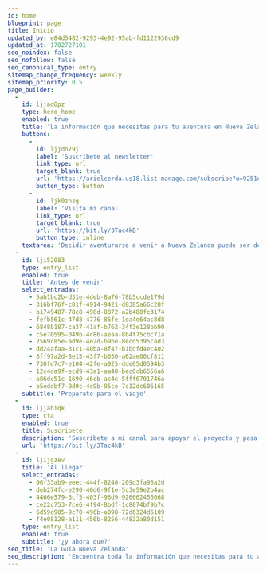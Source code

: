 ```yaml
---
id: home
blueprint: page
title: Inicio
updated_by: e84d5482-9293-4e92-95ab-fd1122936cd9
updated_at: 1702727101
seo_noindex: false
seo_nofollow: false
seo_canonical_type: entry
sitemap_change_frequency: weekly
sitemap_priority: 0.5
page_builder:
  -
    id: ljjad8pz
    type: hero_home
    enabled: true
    title: 'La información que necesitas para tu aventura en Nueva Zelanda'
    buttons:
      -
        id: ljjdo79j
        label: 'Suscríbete al newsletter'
        link_type: url
        target_blank: true
        url: 'https://arielcerda.us18.list-manage.com/subscribe?u=9251d9deccc6863333a4ee019&id=a0f39a7fed'
        button_type: button
      -
        id: ljk0zhzg
        label: 'Visita mi canal'
        link_type: url
        target_blank: true
        url: 'https://bit.ly/3Tac4kB'
        button_type: inline
    textarea: 'Decidir aventurarse a venir a Nueva Zelanda puede ser desafiante, por eso comparto contigo esta guía que reúne toda información que he acumulado durante 5 años en Nueva Zelanda, y del cual tu también puedes ser parte.'
  -
    id: lji52083
    type: entry_list
    enabled: true
    title: 'Antes de venir'
    select_entradas:
      - 5ab1bc2b-d31e-4deb-8a76-78b5ccde179d
      - 316bf76f-c01f-4914-9421-d8385a66c28f
      - b1749487-78c8-498d-8872-a2b488fc3174
      - fefb561c-47d8-4776-85fe-1ea4e64ac8d8
      - 6848b187-ca37-41af-b762-34f3e128bb90
      - c5e70595-049b-4c86-aeaa-8b4f75cbc71a
      - 2569c85e-ad9e-4e2d-b9be-8ecd5395cad3
      - dd24afaa-31c1-40ba-8f47-b1bdfd4ec402
      - 8ff97a2d-8e15-43f7-b030-a62ae00cf811
      - 730fd7c7-e104-42fe-a925-dde05d0594b3
      - 12c4da9f-ecd9-43a1-aa40-bec0cb6556a6
      - a86de51c-1690-46cb-ae4e-5fff6701746a
      - e5eddbf7-9d9c-4c9b-95ce-7c12dc606165
    subtitle: 'Preparate para el viaje'
  -
    id: ljjahiqk
    type: cta
    enabled: true
    title: Suscribete
    description: 'Suscríbete a mi canal para apoyar el proyecto y pasa a saludar.'
    url: 'https://bit.ly/3Tac4kB'
  -
    id: ljijgzev
    title: 'Al llegar'
    select_entradas:
      - 96f33ab9-eeec-444f-8240-209d3fa96a2d
      - deb274fc-e290-40d6-9f1e-5c3e59e2b4ac
      - 4466e579-6cf5-403f-96d9-926662456068
      - ce22c753-7ce6-4f94-8bdf-1c8074bf9b7c
      - 6d59d905-9c70-496b-a098-72d6324d6109
      - f4e08128-a111-456b-8256-44832a80d151
    type: entry_list
    enabled: true
    subtitle: '¿y ahora que?'
seo_title: 'La Guía Nueva Zelanda'
seo_description: 'Encuentra toda la información que necesitas para tu aventura en Nueva Zelanda'
---
```

